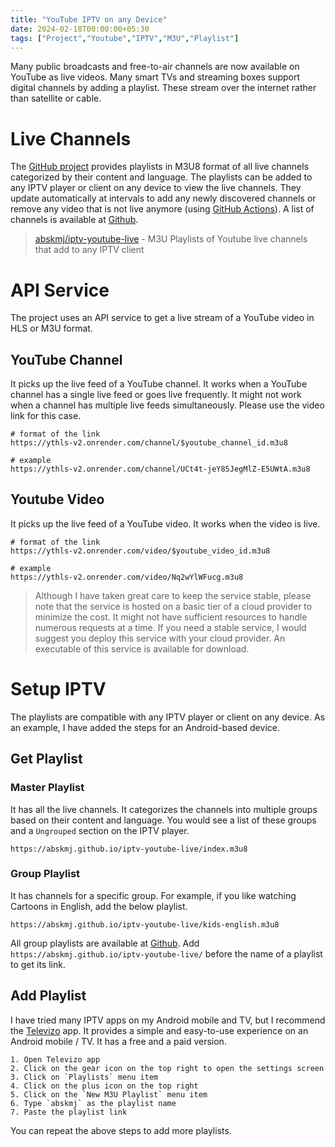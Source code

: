 ```yaml
---
title: "YouTube IPTV on any Device"
date: 2024-02-18T00:00:00+05:30
tags: ["Project","Youtube","IPTV","M3U","Playlist"]
---
```


Many public broadcasts and free-to-air channels are now available on YouTube as live videos. Many smart TVs and streaming boxes support digital channels by adding a playlist. These stream over the internet rather than satellite or cable.

# Live Channels
The [GitHub project](https://github.com/abskmj/iptv-youtube-live) provides playlists in M3U8 format of all live channels categorized by their content and language. The playlists can be added to any IPTV player or client on any device to view the live channels. They update automatically at intervals to add any newly discovered channels or remove any video that is not live anymore (using [GitHub Actions](https://github.com/features/actions)). A list of channels is available at [Github](https://github.com/abskmj/iptv-youtube-live/blob/main/channels.csv).

> [abskmj/iptv-youtube-live](https://github.com/abskmj/iptv-youtube-live) - M3U Playlists of Youtube live channels that add to any IPTV client 

# API Service
The project uses an API service to get a live stream of a YouTube video in  HLS or M3U format.

## YouTube Channel
It picks up the live feed of a YouTube channel. It works when a YouTube channel has a single live feed or goes live frequently. It might not work when a channel has multiple live feeds simultaneously. Please use the video link for this case.
```
# format of the link
https://ythls-v2.onrender.com/channel/$youtube_channel_id.m3u8

# example
https://ythls-v2.onrender.com/channel/UCt4t-jeY85JegMlZ-E5UWtA.m3u8
```
## Youtube Video
It picks up the live feed of a YouTube video. It works when the video is live.
```
# format of the link
https://ythls-v2.onrender.com/video/$youtube_video_id.m3u8

# example
https://ythls-v2.onrender.com/video/Nq2wYlWFucg.m3u8
```

> Although I have taken great care to keep the service stable, please note that the service is hosted on a basic tier of a cloud provider to minimize the cost. It might not have sufficient resources to handle numerous requests at a time. If you need a stable service, I would suggest you deploy this service with your cloud provider. An executable of this service is available for download.

# Setup IPTV
The playlists are compatible with any IPTV player or client on any device. As an example, I have added the steps for an Android-based device.

## Get Playlist
### Master Playlist 
It has all the live channels. It categorizes the channels into multiple groups based on their content and language. You would see a list of these groups and a `Ungrouped` section on the IPTV player.
```
https://abskmj.github.io/iptv-youtube-live/index.m3u8
``` 

### Group Playlist 
It has channels for a specific group. For example, if you like watching Cartoons in English, add the below playlist.
```
https://abskmj.github.io/iptv-youtube-live/kids-english.m3u8
```

All group playlists are available at [Github](https://github.com/abskmj/iptv-youtube-live/tree/gh-pages). Add `https://abskmj.github.io/iptv-youtube-live/` before the name of a playlist to get its link.

## Add Playlist
I have tried many IPTV apps on my Android mobile and TV, but I recommend the [Televizo](https://televizo.net/) app. It provides a simple and easy-to-use experience on an Android mobile / TV. It has a free and a paid version.

	1. Open Televizo app
	2. Click on the gear icon on the top right to open the settings screen
	3. Click on `Playlists` menu item
	4. Click on the plus icon on the top right
	5. Click on the `New M3U Playlist` menu item
	6. Type `abskmj` as the playlist name
	7. Paste the playlist link

You can repeat the above steps to add more playlists.
